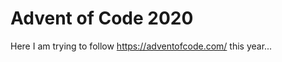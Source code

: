 <!--
SPDX-FileCopyrightText: 2020 Pablo Jiménez Pascual <pablo@jimpas.me>

SPDX-License-Identifier: GFDL-1.3-only
-->

# Advent of Code 2020

Here I am trying to follow <https://adventofcode.com/> this year...
